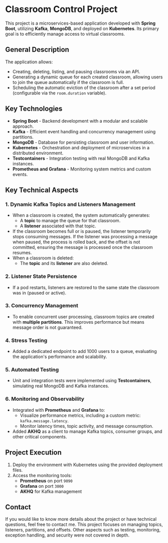 # Classroom Control Project

This project is a microservices-based application developed with **Spring Boot**, utilizing **Kafka**, **MongoDB**, and deployed on **Kubernetes**. Its primary goal is to efficiently manage access to virtual classrooms.

## General Description
The application allows:
- Creating, deleting, listing, and pausing classrooms via an API.
- Generating a dynamic queue for each created classroom, allowing users to join the queue automatically if the classroom is full.
- Scheduling the automatic eviction of the classroom after a set period (configurable via the `room.duration` variable).

## Key Technologies
- **Spring Boot** - Backend development with a modular and scalable approach.
- **Kafka** - Efficient event handling and concurrency management using partitions.
- **MongoDB** - Database for persisting classroom and user information.
- **Kubernetes** - Orchestration and deployment of microservices in a distributed environment.
- **Testcontainers** - Integration testing with real MongoDB and Kafka instances.
- **Prometheus and Grafana** - Monitoring system metrics and custom events.

## Key Technical Aspects

### 1. Dynamic Kafka Topics and Listeners Management
- When a classroom is created, the system automatically generates:
  - A **topic** to manage the queue for that classroom.
  - A **listener** associated with that topic.
- If the classroom becomes full or is paused, the listener temporarily stops consuming messages. If the listener was processing a message when paused, the process is rolled back, and the offset is not committed, ensuring the message is processed once the classroom resumes.
- When a classroom is deleted:
  - The **topic** and its **listener** are also deleted.

### 2. Listener State Persistence
- If a pod restarts, listeners are restored to the same state the classroom was in (paused or active).

### 3. Concurrency Management
- To enable concurrent user processing, classroom topics are created with **multiple partitions**. This improves performance but means message order is not guaranteed.

### 4. Stress Testing
- Added a dedicated endpoint to add 1000 users to a queue, evaluating the application's performance and scalability.

### 5. Automated Testing
- Unit and integration tests were implemented using **Testcontainers**, simulating real MongoDB and Kafka instances.

### 6. Monitoring and Observability
- Integrated with **Prometheus** and **Grafana** to:
  - Visualize performance metrics, including a custom metric: `kafka.message.latency`.
  - Monitor latency times, topic activity, and message consumption.
- Added **AKHQ** as a client to manage Kafka topics, consumer groups, and other critical components.

## Project Execution
1. Deploy the environment with Kubernetes using the provided deployment files.
3. Access the monitoring tools:
   - **Prometheus** on port `9090`
   - **Grafana** on port `3000`
   - **AKHQ** for Kafka management

## Contact
If you would like to know more details about the project or have technical questions, feel free to contact me. This project focuses on managing topics, listeners, partitions, and offsets. Other aspects such as testing, monitoring, exception handling, and security were not covered in depth.


